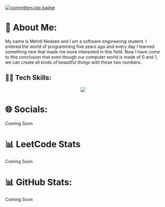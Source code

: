 [![committers.top badge](https://user-badge.committers.top/iran/aradfarahani.svg)](https://user-badge.committers.top/iran/aradfarahani)
# 💫 About Me:
My name is Mehdi Nedaee and I am a software engineering student. I entered the world of programming five years ago and every day I learned something new that made me more interested in this field. Now I have come to this conclusion that even though our computer world is made of 0 and 1, we can create all kinds of beautiful things with these two numbers.

## 👨‍💻 Tech Skills:

<p align="center">
  <a href="https://skillicons.dev">
    <img src="https://skillicons.dev/icons?i=nodejs,ts,nest,jest,js,figma,xd,fastapi,postgresql,mysql,expressjs,html,css,mongodb,php,laravel,vue,tailwind,nuxt,git,github,arduino,bootstrap,npm,postman,rabbitmq,wordpress" />
  </a>
</p>


# 🌐 Socials:
Coming Soon

# 📊 LeetCode Stats
Coming Soon

# 📊 GitHub Stats:
Coming Soon
